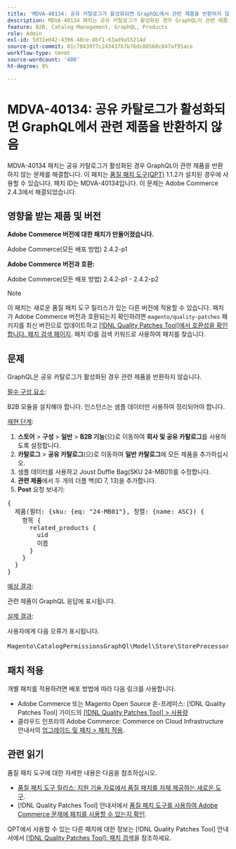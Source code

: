```yaml
---
title: 'MDVA-40134: 공유 카탈로그가 활성화되면 GraphQL에서 관련 제품을 반환하지 않음'
description: MDVA-40134 패치는 공유 카탈로그가 활성화된 경우 GraphQL이 관련 제품을 반환하지 않는 문제를 해결합니다. 이 패치는 [Quality Patches Tool (QPT)](https://experienceleague.adobe.com/en/docs/commerce-knowledge-base/kb/announcements/commerce-announcements/magento-quality-patches-released-new-tool-to-self-serve-quality-patches) 1.1.2가 설치된 경우 사용할 수 있습니다. 패치 ID는 MDVA-40134입니다. 이 문제는 Adobe Commerce 2.4.3에서 해결되었습니다.
feature: B2B, Catalog Management, GraphQL, Products
role: Admin
exl-id: 5d31e042-4396-40ce-8bf1-63ad9a55214d
source-git-commit: 81c78439f7c243437b7b76dc80560c847af95ace
workflow-type: tm+mt
source-wordcount: '480'
ht-degree: 0%

---
```


# MDVA-40134: 공유 카탈로그가 활성화되면 GraphQL에서 관련 제품을 반환하지 않음

MDVA-40134 패치는 공유 카탈로그가 활성화된 경우 GraphQL이 관련 제품을 반환하지 않는 문제를 해결합니다. 이 패치는 [품질 패치 도구(QPT)](https://experienceleague.adobe.com/en/docs/commerce-knowledge-base/kb/announcements/commerce-announcements/magento-quality-patches-released-new-tool-to-self-serve-quality-patches) 1.1.2가 설치된 경우에 사용할 수 있습니다. 패치 ID는 MDVA-40134입니다. 이 문제는 Adobe Commerce 2.4.3에서 해결되었습니다.

## 영향을 받는 제품 및 버전

**Adobe Commerce 버전에 대한 패치가 만들어졌습니다.**

Adobe Commerce(모든 배포 방법) 2.4.2-p1

**Adobe Commerce 버전과 호환:**

Adobe Commerce(모든 배포 방법) 2.4.2-p1 - 2.4.2-p2

>[!NOTE]
>
>이 패치는 새로운 품질 패치 도구 릴리스가 있는 다른 버전에 적용할 수 있습니다. 패치가 Adobe Commerce 버전과 호환되는지 확인하려면 `magento/quality-patches` 패키지를 최신 버전으로 업데이트하고 [[!DNL Quality Patches Tool]에서 호환성을 확인합니다. 패치 검색 페이지](https://experienceleague.adobe.com/en/docs/commerce-knowledge-base/kb/announcements/commerce-announcements/magento-quality-patches-released-new-tool-to-self-serve-quality-patches). 패치 ID를 검색 키워드로 사용하여 패치를 찾습니다.

## 문제

GraphQL은 공유 카탈로그가 활성화된 경우 관련 제품을 반환하지 않습니다.

<u>필수 구성 요소</u>:

B2B 모듈을 설치해야 합니다.
인스턴스는 샘플 데이터만 사용하여 정리되어야 합니다.

<u>재현 단계</u>:

1. **스토어** > **구성** > **일반** > **B2B 기능**(으)로 이동하여 **회사 및 공유 카탈로그**&#x200B;를 사용하도록 설정합니다.
1. **카탈로그** > **공유 카탈로그**(으)로 이동하여 **일반 카탈로그**&#x200B;에 모든 제품을 추가하십시오.
1. 샘플 데이터를 사용하고 Joust Duffle Bag(SKU 24-MB01)를 수정합니다.
1. **관련 제품**&#x200B;에서 두 개의 더플 백(ID 7, 13)을 추가합니다.
1. **Post** 요청 보내기:

<pre>{
  제품(필터: {sku: {eq: "24-MB01"}, 정렬: {name: ASC}) {
    항목 {
      related_products {
        uid
        이름
      }
    }
  }
}</pre>

<u>예상 결과</u>:

관련 제품이 GraphQL 응답에 표시됩니다.

<u>실제 결과</u>:

사용자에게 다음 오류가 표시됩니다.

<pre>Magento\CatalogPermissionsGraphQl\Model\Store\StoreProcessor::getStoreId()의 반환 값은 int 유형이어야 합니다. null 반환 {"exception":"[object] (GraphQL\\Error\\Error(code: 0): Magento\\CatalogPermissionsGraphQl\\Model\\Store\\StoreProcessor::getStoreId()의 반환 값은 int 유형이어야 합니다. null 반환 </pre>

## 패치 적용

개별 패치를 적용하려면 배포 방법에 따라 다음 링크를 사용합니다.

* Adobe Commerce 또는 Magento Open Source 온-프레미스: [!DNL Quality Patches Tool] 가이드의 [[!DNL Quality Patches Tool] > 사용량](/help/tools/quality-patches-tool/usage.md)
* 클라우드 인프라의 Adobe Commerce: Commerce on Cloud Infrastructure 안내서의 [업그레이드 및 패치 > 패치 적용](https://experienceleague.adobe.com/docs/commerce-cloud-service/user-guide/develop/upgrade/apply-patches.html).

## 관련 읽기

품질 패치 도구에 대한 자세한 내용은 다음을 참조하십시오.

* [품질 패치 도구 릴리스: 지원 기술 자료에서 품질 패치를 자체 제공하는 새로운 도구](https://experienceleague.adobe.com/en/docs/commerce-knowledge-base/kb/announcements/commerce-announcements/magento-quality-patches-released-new-tool-to-self-serve-quality-patches).
* [!DNL Quality Patches Tool] 안내서에서 [품질 패치 도구를 사용하여 Adobe Commerce 문제에 패치를 사용할 수 있는지 확인](/help/tools/quality-patches-tool/patches-available-in-qpt/check-patch-for-magento-issue-with-magento-quality-patches.md).

QPT에서 사용할 수 있는 다른 패치에 대한 정보는 [!DNL Quality Patches Tool] 안내서에서 [[!DNL Quality Patches Tool]: 패치 검색](https://experienceleague.adobe.com/tools/commerce-quality-patches/index.html)을 참조하세요.
